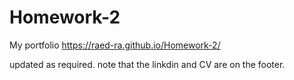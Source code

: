 # Homework-2
My portfolio https://raed-ra.github.io/Homework-2/

updated as required.
note that the linkdin and CV are on the footer.
